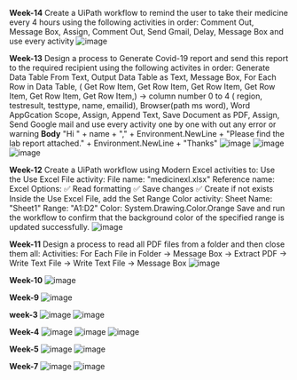 **Week-14**
Create a UiPath workflow to remind the user to take their medicine every 4 hours using the following activities in order: 
Comment Out, Message Box, Assign, Comment Out, Send Gmail, Delay, Message Box and use every activity
![image](https://github.com/user-attachments/assets/2ec1ed7f-0b15-42dd-9a00-0a223305e042)

**Week-13**
Design a process to Generate Covid-19 report and send this report to the required recipient using the following activites in order:
Generate Data Table From Text, Output Data Table as Text, Message Box, For Each Row in Data Table, ( Get Row Item, Get Row Item, Get Row Item, Get Row Item, Get Row Item, Get Row Item,) -> column number 0 to 4 ( region, testresult, testtype, name, emailid),  Browser(path ms word), Word AppGcation Scope, Assign, Append Text, Save Document as PDF, Assign, Send Google mail and use every activity one by one with out any error or warning 
**Body** "Hi " + name + "," + Environment.NewLine + "Please find the lab report attached." + Environment.NewLine + "Thanks"
![image](https://github.com/user-attachments/assets/a6230d56-cfc8-4fed-bea8-ad681d0d9241)
![image](https://github.com/user-attachments/assets/17afddaf-4e09-42de-ad75-903a96822145)
![image](https://github.com/user-attachments/assets/8ebdbd33-906e-4906-9e0e-55d98f2a2c31) 


**Week-12**
Create a UiPath workflow using Modern Excel activities to:
Use the Use Excel File activity:
File name: "medicinexl.xlsx"
Reference name: Excel
Options:
✅ Read formatting
✅ Save changes
✅ Create if not exists
Inside the Use Excel File, add the Set Range Color activity:
Sheet Name: "Sheet1"
Range: "A1:D2"
Color: System.Drawing.Color.Orange
Save and run the workflow to confirm that the background color of the specified range is updated successfully.
![image](https://github.com/user-attachments/assets/1664e835-d64b-418b-88bc-b0227d52f4c0)

**Week-11**
Design a process to read all PDF files from a folder and then close them all:
Activities:
For Each File in Folder → Message Box → Extract PDF → Write Text File → Write Text File → Message Box 
![image](https://github.com/user-attachments/assets/ae2837f4-3a4a-4320-9379-b65594f2d0b3)

**Week-10**
![image](https://github.com/user-attachments/assets/8fc074d3-6b8a-437a-aa90-5d6726adb583)

**Week-9**
![image](https://github.com/user-attachments/assets/2398098f-2aa6-45ce-bc38-a0d5769d52e7)

**week-3**
![image](https://github.com/user-attachments/assets/b6d7aab0-6158-4ad8-ab51-08257a2c0c0c)
![image](https://github.com/user-attachments/assets/1403b95c-887c-48b5-bd30-0cd5f968d466)

**Week-4**
![image](https://github.com/user-attachments/assets/3c05dcf9-19d5-40e1-945b-a51a92c9b427)
![image](https://github.com/user-attachments/assets/69021d09-bf9a-4407-b111-58b00dbd2b9b)
![image](https://github.com/user-attachments/assets/1581aba8-02e2-4070-a600-681eb6c9bf72)

**Week-5**
![image](https://github.com/user-attachments/assets/37e97bcb-d00b-43b8-b63b-305d6838217b)
![image](https://github.com/user-attachments/assets/36baf6bb-9ee0-4a91-9d87-d82157f7c51e)

**Week-7**
![image](https://github.com/user-attachments/assets/c6aa779b-eada-4b7b-b7a7-4cd55619205f)
![image](https://github.com/user-attachments/assets/287534e6-1bd0-4f9c-8394-fe5f2bfd731c)
